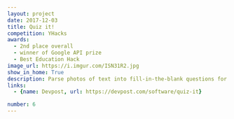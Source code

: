 ```yaml
---
layout: project
date: 2017-12-03
title: Quiz it!
competition: YHacks
awards:
  - 2nd place overall
  - winner of Google API prize
  - Best Education Hack
image_url: https://i.imgur.com/ISN31R2.jpg
show_in_home: True
description: Parse photos of text into fill-in-the-blank questions for Alexa skill
links:
  - {name: Devpost, url: https://devpost.com/software/quiz-it}

number: 6
---
```


